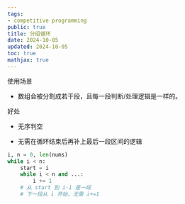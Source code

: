 ```yaml
---
tags:
- competitive programming
public: true
title: 分组循环
date: 2024-10-05
updated: 2024-10-05
toc: true
mathjax: true
---
```


使用场景

  + 数组会被分割成若干段，且每一段判断/处理逻辑是一样的。

好处

  + 无序判空

  + 无需在循环结束后再补上最后一段区间的逻辑

```python
i, n = 0, len(nums)
while i < n:
    start = i
    while i < n and ...:
        i += 1
    # 从 start 到 i-1 是一段
    # 下一段从 i 开始，无需 i+=1
```


